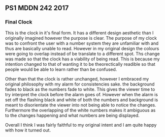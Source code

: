 ## PS1 MDDN 242 2017

### Final Clock

This is the clock in it's final form. It has a different design aesthetic than
I originally imagined however the purpose is clear. The purpose of my clock was
to confront the user with a number system they are unfamiliar with and thus are
basically unable to read. However in my original design the colours were going 
to overlap instead of be translate to a different spot. Ths change was made so that
the clock has a viability of being read. This is because my intention changed to 
that of wanting it to be theorectically readible so that people would be able to
learn rather than be confused.

Other than that the clock is rather unchanged, however I embraced my original 
philosophy with my alarm for consistencies sake. the background fades to black
as the numbers fade to white. This gives the viewer time to try interpret the
clock before the alarm goes of. However when the alarm is set off the flashing
black and white of both the numbers and background is meant to disorientate the
viewer into not being able to notice the changes. Furthermore the overlapping of
the white numbers makes it ambiguous as to the changes happening and what numbers
are being displayed.

Overall I think I was fairly faithful to my original intent and I am quite happy
with how it turned out.